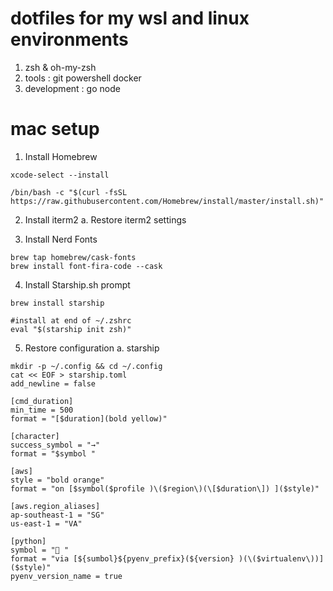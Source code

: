 # dotfiles for my wsl and linux environments
1. zsh & oh-my-zsh
2. tools : git powershell docker 
3. development : go node


# mac setup

1. Install Homebrew

```shell
xcode-select --install

/bin/bash -c "$(curl -fsSL https://raw.githubusercontent.com/Homebrew/install/master/install.sh)"

```
2. Install iterm2
a. Restore iterm2 settings

3. Install Nerd Fonts

```shell
brew tap homebrew/cask-fonts
brew install font-fira-code --cask
```
4. Install Starship.sh prompt

```shell
brew install starship

#install at end of ~/.zshrc
eval "$(starship init zsh)"

```

5. Restore configuration
a. starship

```shell
mkdir -p ~/.config && cd ~/.config
cat << EOF > starship.toml
add_newline = false

[cmd_duration]
min_time = 500
format = "[$duration](bold yellow)"

[character]
success_symbol = "→"
format = "$symbol "

[aws]
style = "bold orange"
format = "on [$symbol($profile )\($region\)(\[$duration\]) ]($style)"

[aws.region_aliases]
ap-southeast-1 = "SG"
us-east-1 = "VA"

[python]
symbol = "🐍 "
format = "via [${sumbol}${pyenv_prefix}(${version} )(\($virtualenv\))]($style)"
pyenv_version_name = true





```

